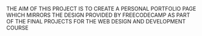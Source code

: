 THE AIM OF THIS PROJECT IS TO CREATE A PERSONAL PORTFOLIO PAGE WHICH MIRRORS THE DESIGN PROVIDED BY FREECODECAMP AS PART OF THE FINAL PROJECTS FOR THE WEB DESIGN AND DEVELOPMENT COURSE